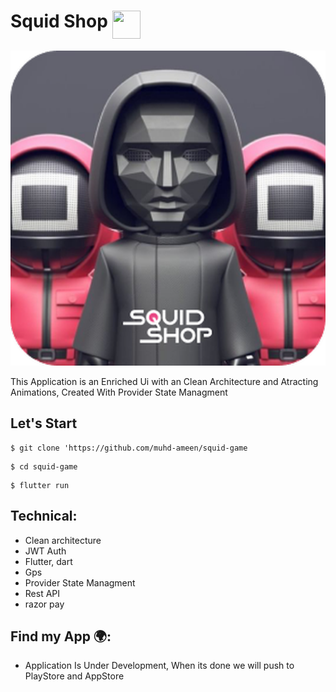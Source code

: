 

# Squid Shop  <img src='http://sovitpoudel.com.np/wp-content/uploads/2019/01/flutter.png' height='45' width='45' align='top'>

<img src="https://raw.githubusercontent.com/muhd-ameen/squid-game/master/assets/images/playstore.png" alt="Banner that says  ameen">

This Application is an Enriched Ui with an Clean Architecture and Atracting Animations, Created With Provider State Managment 

## Let's Start
```console
$ git clone 'https://github.com/muhd-ameen/squid-game
```
```console
$ cd squid-game
```

```console
$ flutter run
```

## Technical:
- Clean architecture<br>
- JWT Auth<br>
- Flutter, dart<br>
 - Gps<br>
 - Provider State Managment
 - Rest API<br>
 - razor pay<br>

 

## Find my App 🌍:
- Application Is Under Development, When its done we will push to PlayStore and AppStore
 

